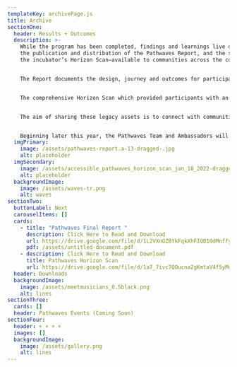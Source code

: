 ```yaml
---
templateKey: archivePage.js
title: Archive
sectionOne:
  header: Results + Outcomes
  description: >-
    While the program has been completed, findings and learnings live on with
    the publication and distribution of the Pathwaves Report, and the sharing of
    the incubator’s Horizon Scan—available to communities across the country.


    The Report documents the design, journey and outcomes for participants. 


    The comprehensive Horizon Scan which provided participants with an understanding of the digital drivers of change and trends—and the social, technological, environmental, economic, political, values and legal shifts influencing the future of music in Canada and other markets around the world, is also available for download. 


    The aim of sharing these legacy assets is to connect with communities across the country in the hope that they are inspired by the outcomes, and are compelled to continue the conversations. 


    Beginning later this year, the Pathwaves Team and Ambassadors will be presenting and facilitating workshops at conferences and events across the country. If you are interested in partnering with us, please be in touch!
  imgPrimary:
    image: /assets/pathwaves-report.a-13-dragged-.jpg
    alt: placeholder
  imgSecondary:
    image: /assets/accessible_pathwaves_horizon_scan_jan_18_2022-dragged-.jpg
    alt: placeholder
  backgroundImage:
    image: /assets/waves-tr.png
    alt: waves
sectionTwo:
  buttonLabel: Next
  carouselItems: []
  cards:
    - title: "Pathwaves Final Report "
      description: Click Here to Read and Download
      url: https://drive.google.com/file/d/1L2VXnGZBYkFqkXhFIQB10dMnffyFdpjo/view?usp=sharing
      pdf: /assets/untitled-document.pdf
    - description: Click Here to Read and Download
      title: Pathwaves Horizon Scan
      url: https://drive.google.com/file/d/1a7_7ivc7QOucna2gKmtaV4f5yMdsj0Ak/view?usp=sharing
  header: Downloads
  backgroundImage:
    image: /assets/meetmusicians_0.5black.png
    alt: lines
sectionThree:
  cards: []
  header: Pathwaves Events (Coming Soon)
sectionFour:
  header: + + + +
  images: []
  backgroundImage:
    image: /assets/gallery.png
    alt: lines
---
```

